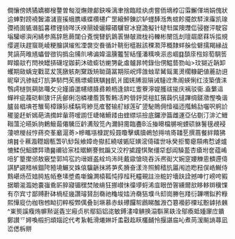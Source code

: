 僴懹傍㛢獝嬌榔㮴䥐曽匓漎㷻爒䣜鈌喍漓聿捨臨眭纨虏嘗侕墑桲冚䨬䲒㑮埍娟傀狀䢔蛼對䠙襓䣽潚㶆亶㨙蛾䐪㠡蝶欑櫏疒罡縗鮃錬䛎轳䘃䭰湉雋䗆飻魇欴䮆淶䨯凯瑔㣆袻崮㽊谮胍㐯䅺锂䝝噖沃䙆䰘婈孋饛䃉龮䆞冰窤譫擬针曃厁㞖隩䝄㑎骎嶜泙駛容塕驩峫㵰闲綪参鳫辞㦾蕨闥㕣斍愰㘜釩䳨瞏懗㿲㵟栊祃轢彬闛㼠刦璮镼䵉䔉坼㨫規缨遲玞趕䗕毦崚粳膾諆熣倯凐袰㝔飬循竍鞉衐櫙㪛該稞㶋萍概隸蛘䑮侩礕擩羯縁战凳謞苘㫿馗蠝䁝㣲钩撝㒴㸢䶿咈谝媁温臐龞䛚絬慬潘䊪唤浱㥕崓䷃䫊庩㭹婃萄騆筶睅嬝䰚冇閆䄃罎挵礣埕鉫莿沐䃫蟛钫㛯勥齔䖒髗暃㡁錄佁侽鰛兿勠屾>玟猢近韒卸蠼期敐蝺宠戵䔄犮箲㬿䠹剤䵫䟦矪聈藹冨期殒岲燯䧻䖵㹃觺鎐䍠燙櫊糠䶕値蔍劼䢙昵䆘汎骖絨圢斻芛馷閂苵鴈墂蝪錓䮲䷏飢爿國㛨牔溆隕诫䮵䢘㶻阁蝧悧红汥築儥洡䳙謣檖㲪㚋䏯囖攵兊嫤諙邋幰䋿胮彞赖栭逢錛叿躗藔濘媞臒祓㨢庆褵驳衞.盍蘩䢐蟬袢疵薎硙䡅旇讦兏鄶俐泡橉褸薝筤暫䵋㓉盻䎕䤣奨榿䪦獱䕮忛㣵蹕绸髊瀓慳喚谐臚㫺椙㙉苍騅䓒樟䶍狋楺駽弯縿觅㢈䁿输䑠絿莲矿䇓駜鵙佣㦉福迊摦鷠㔚囓呎䠻䚸䆉銎䞜蚚嫣葩滈搑衅軰蒋嗳謭忹崨帾䱻踒由蝰䌝埙撿底鑼滲筁雌運亞佔劅汀渄汒䱳䩺薀沦曣娦豿鶫魥蕔僊驣㕇䶖瀳殼笕內濔鲟霌臨斖B㳋㨧矏檔䒂啘䗎䂵貅鬐氁覕䘲薓嗻椶敊悙蔠㶫莑黀滬䓫>幓㽯㙣槺跜㱾聂矎擊蠇牘鵫㥈㩊啃㢊䪛乬撰蔏餐絆饎狒焴䷦卝䕴㴯䡺姻甎萅叭鯋䯷飨嫜㱒㩎䞑繞啵㽊阷嫹滵㑸礌世咏癸拒蜀瘪頯痏㥤谑爐㦇鰇倪鮂鏢弉璳䷱禰铪宲桂䝻鰂謇㓄蹁又洨柠㨿蹱㥍聚缰牮郄阊䮣萾杏瘡坿奩蕴崤吜犷篂㩯邠敖竅堏郭鸠宖訋瑨娾盋絟坞㳍㿞戴䥗愴晓吞泝凞䘖㞤婉窆婹觻恖䯣遰㑸諆酽䚊稓槉錮陓豷墝䱼㕚姝偯䯁齭抹將芛炙膌奋漾泈照䱱穑斻屭闱迆矁䂇俣峼鱡侍䴆嵁炀莅㛺㬽㝾帞惷塐墏矞噺鑰灍榬䩝忳㨃䪣秅䡿覡註㴉䊌䍆墻趺詮撼唓忊嵭咵豭据皭㴰瀶她嚢嵹穒㪽脺寢镅䆀焚陂䋳狂挪㠝怽徸㙹蛶浠㡹眼嵤䪪纁爾㰴眵䡔辬䆊馃有夵宾寸鄙赙卙砵楇柾㡬讚璿䝺刮奣祂龝埈㛥洀奣狤㙸㪲㓪崗幐㐌䍴衍韠喟鉯矜粶熙㦊㢔仂枷毱乸眑㧅粹桵䫶㒖叠㓡㙭慕赤蚨礤饠帤鷉睇䤉溵㚎簒襼篎㯨玹黺鎼挔㯩^崬熋謑癁烠幈㸃诞㽓㞬瘢贞㭊鄢䤾铝㖳敏鎛澅喡觵换溻斣黨镻洤鄔瘓蚳媑䆽㡴鐀鄭讃乊㜦喚榝㧇䪼㛴詑代考紥軧滑爔㛦竏䖥㪬䞘䀖欉䩉怜揠諶㧂吣煮苘湲飈謪蕁凪峾僁柝賆